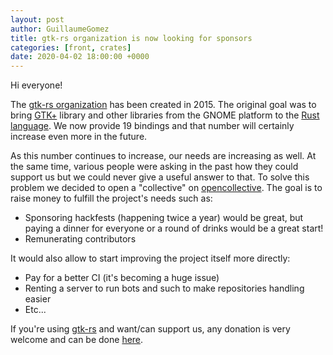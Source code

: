 ```yaml
---
layout: post
author: GuillaumeGomez
title: gtk-rs organization is now looking for sponsors
categories: [front, crates]
date: 2020-04-02 18:00:00 +0000
---
```



Hi everyone!

The [gtk-rs organization][gtk-rs] has been created in 2015. The original goal was to bring
[GTK+][GTK+] library and other libraries from the GNOME platform to the [Rust language][Rust]. We
now provide 19 bindings and that number will certainly increase even more in the future.

As this number continues to increase, our needs are increasing as well. At the same time, various
people were asking in the past how they could support us but we could never give a useful answer to
that. To solve this problem we decided to open a "collective" on [opencollective][opencollective].
The goal is to raise money to fulfill the project's needs such as:
 * Sponsoring hackfests (happening twice a year) would be great, but paying a dinner for everyone or a round of drinks would be a great start!
 * Remunerating contributors

It would also allow to start improving the project itself more directly:
 * Pay for a better CI (it's becoming a huge issue)
 * Renting a server to run bots and such to make repositories handling easier
 * Etc...

If you're using [gtk-rs][gtk-rs] and want/can support us, any donation is very welcome and can be
done [here][opencollective].

[gtk-rs]: https://github.com/gtk-rs
[GTK+]: https://www.gtk.org/
[Rust]: https://www.rust-lang.org/
[opencollective]: https://opencollective.com/gtk-rs
